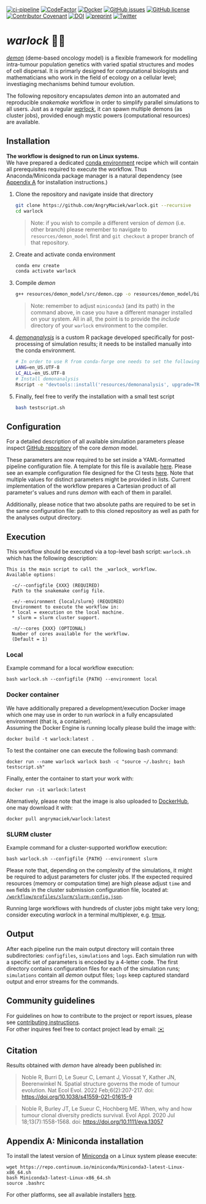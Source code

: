 [![ci-pipeline](https://github.com/AngryMaciek/warlock/workflows/ci-pipeline/badge.svg)](https://github.com/AngryMaciek/warlock/actions?query=workflow%3Aci-pipeline)
[![CodeFactor](https://www.codefactor.io/repository/github/angrymaciek/warlock/badge/master)](https://www.codefactor.io/repository/github/angrymaciek/warlock/overview/master)
[![Docker](https://badgen.net/badge/icon/docker?icon=docker&label)](https://hub.docker.com/r/angrymaciek/warlock)
[![GitHub issues](https://img.shields.io/github/issues/AngryMaciek/warlock)](https://github.com/AngryMaciek/warlock/issues)
[![GitHub license](https://img.shields.io/github/license/AngryMaciek/warlock)](https://github.com/AngryMaciek/warlock/blob/master/LICENSE)
[![Contributor Covenant](https://img.shields.io/badge/Contributor%20Covenant-2.1-4baaaa.svg)](CODE_OF_CONDUCT.md)
[![DOI](https://zenodo.org/badge/DOI/10.5281/zenodo.7435093.svg)](https://doi.org/10.5281/zenodo.7435093)
[![preprint](https://img.shields.io/badge/preprint-arXiv-red)](https://arxiv.org/abs/2301.07808)
[![Twitter](https://img.shields.io/twitter/follow/angrymaciek.svg?style=social&label=Follow)](https://twitter.com/search?l=&q=%23warlock%20from%3Aangrymaciek%20OR%20from%3Arobjohnnoble)

# _warlock_ 🧙‍♂️

[_demon_](https://github.com/robjohnnoble/demon_model) (deme-based oncology model) is a flexible framework for modelling intra-tumour population genetics with varied spatial structures and modes of cell dispersal. It is primarly designed for computational biologists and mathematicians who work in the field of ecology on a cellular level; investiaging mechanisms behind tumour evolution.

The following repository encapsulates _demon_ into an automated and reproducible _snakemake_ workflow in order to simplify parallel simulations to all users. Just as a regular [_warlock_](https://en.wikipedia.org/wiki/Warlock_(Dungeons_%26_Dragons)), it can spawn multiple demons (as cluster jobs), provided enough mystic powers (computational resources) are available.

## Installation

**The workflow is designed to run on Linux systems.**  
We have prepared a dedicated [conda environment](https://docs.conda.io/projects/conda/en/latest/user-guide/concepts/environments.html) recipe which will contain all prerequisites required to execute the workflow. Thus Anaconda/Miniconda package manager is a natural dependency (see [Appendix A](#appendix-a-miniconda-installation) for installation instructions.)

1. Clone the repository and navigate inside that directory
   ```bash
   git clone https://github.com/AngryMaciek/warlock.git --recursive
   cd warlock
   ```

    > Note: if you wish to compile a different version of _demon_ (i.e. other branch) please remember to navigate to `resources/demon_model` first and `git checkout` a proper branch of that repository.

2. Create and activate conda environment
   ```bash
   conda env create
   conda activate warlock
   ```
3. Compile _demon_
   ```bash
   g++ resources/demon_model/src/demon.cpp -o resources/demon_model/bin/demon -I$HOME/miniconda3/envs/warlock/include -lm
   ```

    > Note: remember to adjust `miniconda3` (and its path) in the command above, in case you have a different manager installed on your system. All in all, the point is to provide the _include_ directory of your `warlock` environment to the compiler.

4. [_demonanalysis_](https://github.com/robjohnnoble/demonanalysis) is a custom R package developed specifically for post-processing of simulation results; it needs to be installed manually into the conda environment.
   ```bash
   # In order to use R from conda-forge one needs to set the following env variables, if unset:
   LANG=en_US.UTF-8
   LC_ALL=en_US.UTF-8
   # Install demonanalysis
   Rscript -e "devtools::install('resources/demonanalysis', upgrade=TRUE)"
   ```

5. Finally, feel free to verify the installation with a small test script
   ```bash
   bash testscript.sh
   ```

## Configuration

For a detailed description of all available simulation parameters please inspect [GitHub repository](https://github.com/robjohnnoble/demon_model) of the core _demon_ model.

These parameters are now required to be set inside a YAML-formatted pipeline configuration file. A template for this file is available [here](/workflow/config/config.yml). Please see an example configuration file designed for the CI tests [here](/tests/test2/config-Ubuntu.yml). Note that multiple values for distinct parameters might be provided in lists. Current implementation of the workflow prepares a Cartesian product of all parameter's values and runs _demon_ with each of them in parallel.

Additionally, please notice that two absolute paths are required to be set in the same configuration file: path to this cloned repository as well as path for the analyses output directory.

## Execution

This workflow should be executed via a top-level bash script: `warlock.sh` which has the following description:
```
This is the main script to call the _warlock_ workflow.
Available options:

  -c/--configfile {XXX} (REQUIRED)
  Path to the snakemake config file.

  -e/--environment {local/slurm} (REQUIRED)
  Environment to execute the workflow in:
  * local = execution on the local machine.
  * slurm = slurm cluster support.

  -n/--cores {XXX} (OPTIONAL)
  Number of cores available for the workflow.
  (Default = 1)
```

### Local

Example command for a local workflow execution:
```
bash warlock.sh --configfile {PATH} --environment local
```

### Docker container

We have additionally prepared a development/execution Docker image which one may use in order to
run _warlock_ in a fully encapsulated environment (that is, a container).  
Assuming the Docker Engine is running locally please build the image with:
```
docker build -t warlock:latest .
```
To test the container one can execute the following bash command:
```
docker run --name warlock warlock bash -c "source ~/.bashrc; bash testscript.sh"
```
Finally, enter the container to start your work with:
```
docker run -it warlock:latest
```
Alternatively, please note that the image is also uploaded to [DockerHub](https://hub.docker.com/r/angrymaciek/warlock), one may download it with:
```
docker pull angrymaciek/warlock:latest
```


### SLURM cluster

Example command for a cluster-supported workflow execution:
```
bash warlock.sh --configfile {PATH} --environment slurm
```

Please note that, depending on the complexity of the simulations, it might be required to adjust parameters for cluster jobs. If the expected required resources (memory or computation time) are high please adjust `time` and `mem` fields in the cluster submission configuration file, located at: [`/workflow/profiles/slurm/slurm-config.json`](/workflow/profiles/slurm/slurm-config.json).  

Running large workflows with hundreds of cluster jobs might take very long; consider executing _warlock_ in a terminal multiplexer, e.g. [tmux](https://github.com/tmux/tmux/wiki).

## Output

After each pipeline run the main output directory will contain three subdirectories: `configfiles`, `simulations` and `logs`. Each simulation run with a specific set of parameters is encoded by a 4-letter code. The first directory contains configuration files for each of the simulation runs; `simulations` contain all _demon_ output files; `logs` keep captured standard output and error streams for the commands.

## Community guidelines
For guidelines on how to contribute to the project or report issues, please see [contributing instructions](/CONTRIBUTING.md).  
For other inquires feel free to contact project lead by email: [✉️](mailto:wsciekly.maciek@gmail.com)

## Citation

Results obtained with _demon_ have already been published in:
> Noble R, Burri D, Le Sueur C, Lemant J, Viossat Y, Kather JN, Beerenwinkel N. Spatial structure governs the mode of tumour evolution. Nat Ecol Evol. 2022 Feb;6(2):207-217. doi: https://doi.org/10.1038/s41559-021-01615-9

> Noble R, Burley JT, Le Sueur C, Hochberg ME. When, why and how tumour clonal diversity predicts survival. Evol Appl. 2020 Jul 18;13(7):1558-1568. doi: https://doi.org/10.1111/eva.13057

## Appendix A: Miniconda installation

To install the latest version of [Miniconda](https://docs.conda.io/en/latest/miniconda.html) on a Linux system please execute:
```
wget https://repo.continuum.io/miniconda/Miniconda3-latest-Linux-x86_64.sh
bash Miniconda3-latest-Linux-x86_64.sh
source .bashrc
```

For other platforms, see all available installers [here](https://docs.conda.io/en/latest/miniconda.html#latest-miniconda-installer-links).

